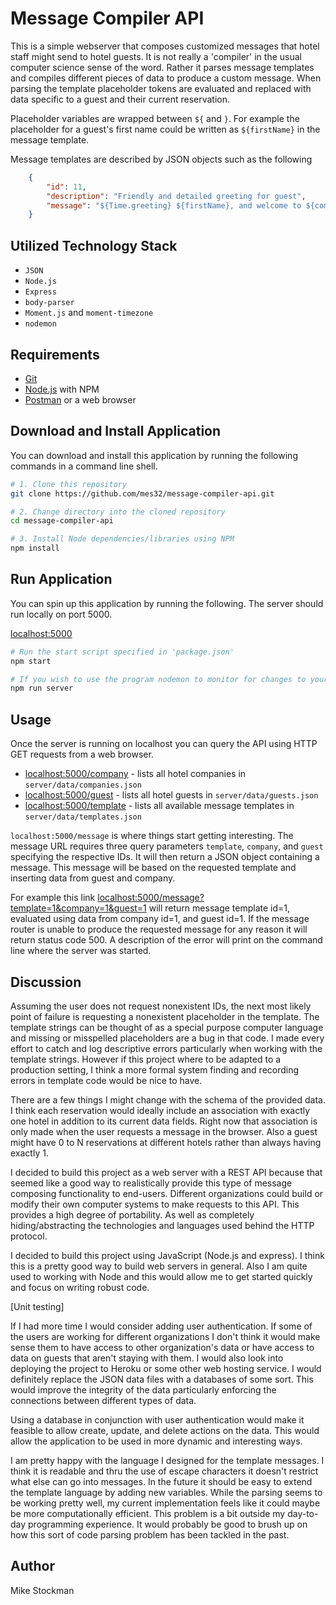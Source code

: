 # Message Compiler API
This is a simple webserver that composes customized messages that hotel staff might send to hotel guests. It is not really a 'compiler' in the usual computer science sense of the word. Rather it parses message templates and compiles different pieces of data to produce a custom message. When parsing the template placeholder tokens are evaluated and replaced with data specific to a guest and their current reservation.

Placeholder variables are wrapped between `${` and `}`. For example the placeholder for a guest's first name could be written as `${firstName}` in the message template.

Message templates are described by JSON objects such as the following

```json
    {
        "id": 11,
        "description": "Friendly and detailed greeting for guest",
        "message": "${Time.greeting} ${firstName}, and welcome to ${company}! Room ${roomNumber} is now ready you. Enjoy your stay, and let us know if you need anything"
    }
```

## Utilized Technology Stack
- `JSON`
- `Node.js`
- `Express`
- `body-parser`
- `Moment.js` and `moment-timezone`
- `nodemon`

## Requirements
- [Git](https://git-scm.com/)
- [Node.js](https://nodejs.org/en/) with NPM
- [Postman](https://www.getpostman.com/) or a web browser

## Download and Install Application
You can download and install this application by running the following commands in a command line shell.

```bash
# 1. Clone this repository
git clone https://github.com/mes32/message-compiler-api.git

# 2. Change directory into the cloned repository
cd message-compiler-api

# 3. Install Node dependencies/libraries using NPM
npm install
```

## Run Application
You can spin up this application by running the following. The server should run locally on port 5000.

[localhost:5000](http://localhost:5000)

```bash
# Run the start script specified in 'package.json'
npm start

# If you wish to use the program nodemon to monitor for changes to your files you could run this instead
npm run server
```

## Usage
Once the server is running on localhost you can query the API using HTTP GET requests from a web browser.

- [localhost:5000/company](http://localhost:5000/company) - lists all hotel companies in `server/data/companies.json`
- [localhost:5000/guest](http://localhost:5000/guest) - lists all hotel guests in `server/data/guests.json`
- [localhost:5000/template](http://localhost:5000/template) - lists all available message templates in `server/data/templates.json`

`localhost:5000/message` is where things start getting interesting. The message URL requires three query parameters `template`, `company`, and `guest` specifying the respective IDs. It will then return a JSON object containing a message. This message will be based on the requested template and inserting data from guest and company. 

For example this link [localhost:5000/message?template=1&company=1&guest=1](http://localhost:5000/message?template=1&company=1&guest=1) will return message template id=1, evaluated using data from company id=1, and guest id=1. If the message router is unable to produce the requested message for any reason it will return status code 500. A description of the error will print on the command line where the server was started.

## Discussion
Assuming the user does not request nonexistent IDs, the next most likely point of failure is requesting a nonexistent placeholder in the template. The template strings can be thought of as a special purpose computer language and missing or misspelled placeholders are a bug in that code. I made every effort to catch and log descriptive errors particularly when working with the template strings. However if this project where to be adapted to a production setting, I think a more formal system finding and recording errors in template code would be nice to have.

There are a few things I might change with the schema of the provided data. I think each reservation would ideally include an association with exactly one hotel in addition to its current data fields. Right now that association is only made when the user requests a message in the browser. Also a guest might have 0 to N reservations at different hotels rather than always having exactly 1.

I decided to build this project as a web server with a REST API because that seemed like a good way to realistically provide this type of message composing functionality to end-users. Different organizations could build or modify their own computer systems to make requests to this API. This provides a high degree of portability. As well as completely hiding/abstracting the technologies and languages used behind the HTTP protocol.

I decided to build this project using JavaScript (Node.js and express). I think this is a pretty good way to build web servers in general. Also I am quite used to working with Node and this would allow me to get started quickly and focus on writing robust code.

[Unit testing]

If I had more time I would consider adding user authentication. If some of the users are working for different organizations I don't think it would make sense them to have access to other organization's data or have access to data on guests that aren't staying with them. I would also look into deploying the project to Heroku or some other web hosting service. I would definitely replace the JSON data files with a databases of some sort. This would improve the integrity of the data particularly enforcing the connections between different types of data.

Using a database in conjunction with user authentication would make it feasible to allow create, update, and delete actions on the data. This would allow the application to be used in more dynamic and interesting ways.

I am pretty happy with the language I designed for the template messages. I think it is readable and thru the use of escape characters it doesn't restrict what else can go into messages. In the future it should be easy to extend the template language by adding new variables. While the parsing seems to be working pretty well, my current implementation feels like it could maybe be more computationally efficient. This problem is a bit outside my day-to-day programming experience. It would probably be good to brush up on how this sort of code parsing problem has been tackled in the past. 

## Author
Mike Stockman